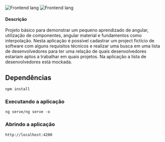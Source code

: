 

![Frontend lang](https://img.shields.io/badge/typescript-green) ![Frontend lang](https://img.shields.io/badge/angular-green)

#### Descrição
Projeto básico para demonstrar um pequeno aprendizado de angular, utilização de componentes, angular material e fundamentos como interpolação. Nesta aplicação é possível cadastrar um project fictício de software com alguns requisitos técnicos e realizar uma busca em uma lista de desenvolvedores para ter uma relação de quais desenvolvedores estariam aptos a trabalhar em quais projetos. Na aplicação a lista de desenvolvedores está mockada.

## Dependências

```console
npm install
```

### Executando a aplicação
```console
ng serve/ng serve -o
```

### Abrindo a aplicação
```console
http://localhost:4200
```
